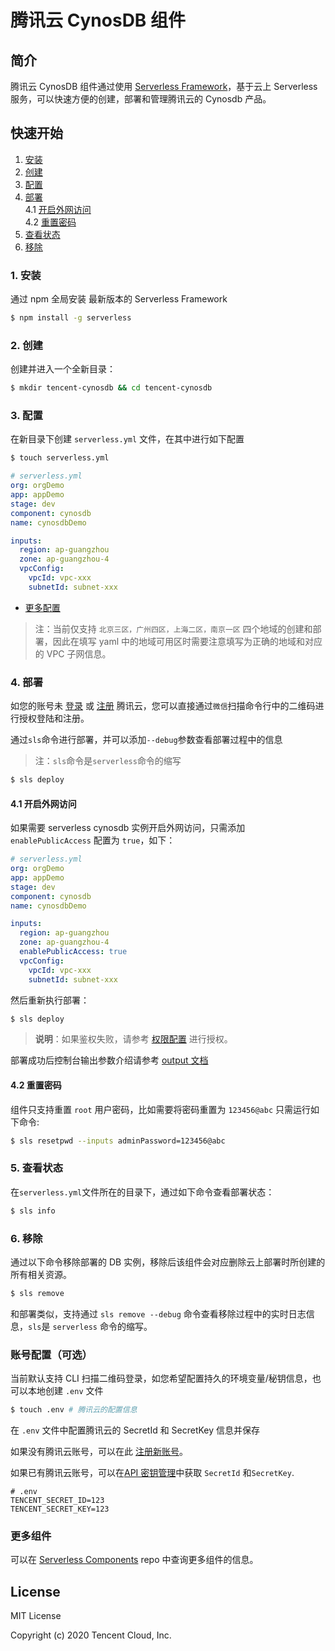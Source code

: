 # 腾讯云 CynosDB 组件

## 简介

腾讯云 CynosDB 组件通过使用 [Serverless Framework](https://github.com/serverless/components)，基于云上 Serverless 服务，可以快速方便的创建，部署和管理腾讯云的 Cynosdb 产品。

## 快速开始

1. [安装](#1-安装)
2. [创建](#2-创建)
3. [配置](#3-配置)
4. [部署](#4-部署)  
   4.1 [开启外网访问](#4.1-开启外网访问)  
   4.2 [重置密码](#4.2-重置密码)
5. [查看状态](#5-查看状态)
6. [移除](#6-移除)

### 1. 安装

通过 npm 全局安装 最新版本的 Serverless Framework

```bash
$ npm install -g serverless
```

### 2. 创建

创建并进入一个全新目录：

```bash
$ mkdir tencent-cynosdb && cd tencent-cynosdb
```

### 3. 配置

在新目录下创建 `serverless.yml` 文件，在其中进行如下配置

```bash
$ touch serverless.yml
```

```yml
# serverless.yml
org: orgDemo
app: appDemo
stage: dev
component: cynosdb
name: cynosdbDemo

inputs:
  region: ap-guangzhou
  zone: ap-guangzhou-4
  vpcConfig:
    vpcId: vpc-xxx
    subnetId: subnet-xxx
```

- [更多配置](https://github.com/serverless-components/tencent-cynosdb/tree/master/docs/configure.md)

> 注：当前仅支持 `北京三区，广州四区，上海二区，南京一区` 四个地域的创建和部署，因此在填写 yaml 中的地域可用区时需要注意填写为正确的地域和对应的 VPC 子网信息。

### 4. 部署

如您的账号未 [登录](https://cloud.tencent.com/login) 或 [注册](https://cloud.tencent.com/register) 腾讯云，您可以直接通过`微信`扫描命令行中的二维码进行授权登陆和注册。

通过`sls`命令进行部署，并可以添加`--debug`参数查看部署过程中的信息

> 注：`sls`命令是`serverless`命令的缩写

```bash
$ sls deploy
```

#### 4.1 开启外网访问

如果需要 serverless cynosdb 实例开启外网访问，只需添加 `enablePublicAccess` 配置为 `true`，如下：

```yml
# serverless.yml
org: orgDemo
app: appDemo
stage: dev
component: cynosdb
name: cynosdbDemo

inputs:
  region: ap-guangzhou
  zone: ap-guangzhou-4
  enablePublicAccess: true
  vpcConfig:
    vpcId: vpc-xxx
    subnetId: subnet-xxx
```

然后重新执行部署：

```bash
$ sls deploy
```

> **说明**：如果鉴权失败，请参考 [权限配置](https://cloud.tencent.com/document/product/1154/43006) 进行授权。

部署成功后控制台输出参数介绍请参考 [output 文档](https://github.com/serverless-components/tencent-cynosdb/blob/master/docs/output.md)

#### 4.2 重置密码

组件只支持重置 `root` 用户密码，比如需要将密码重置为 `123456@abc` 只需运行如下命令:

```bash
$ sls resetpwd --inputs adminPassword=123456@abc
```

### 5. 查看状态

在`serverless.yml`文件所在的目录下，通过如下命令查看部署状态：

```bash
$ sls info
```

### 6. 移除

通过以下命令移除部署的 DB 实例，移除后该组件会对应删除云上部署时所创建的所有相关资源。

```bash
$ sls remove
```

和部署类似，支持通过 `sls remove --debug` 命令查看移除过程中的实时日志信息，`sls`是 `serverless` 命令的缩写。

### 账号配置（可选）

当前默认支持 CLI 扫描二维码登录，如您希望配置持久的环境变量/秘钥信息，也可以本地创建 `.env` 文件

```bash
$ touch .env # 腾讯云的配置信息
```

在 `.env` 文件中配置腾讯云的 SecretId 和 SecretKey 信息并保存

如果没有腾讯云账号，可以在此 [注册新账号](https://cloud.tencent.com/register)。

如果已有腾讯云账号，可以在[API 密钥管理](https://console.cloud.tencent.com/cam/capi)中获取 `SecretId` 和`SecretKey`.

```
# .env
TENCENT_SECRET_ID=123
TENCENT_SECRET_KEY=123
```

### 更多组件

可以在 [Serverless Components](https://github.com/serverless/components) repo 中查询更多组件的信息。

## License

MIT License

Copyright (c) 2020 Tencent Cloud, Inc.
